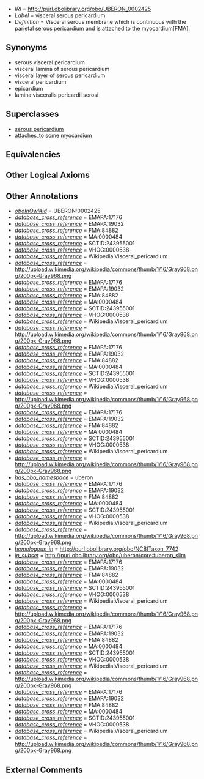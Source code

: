  * *IRI* = http://purl.obolibrary.org/obo/UBERON_0002425
 * *Label* = visceral serous pericardium
 * *Definition* = Visceral serous membrane which is continuous with the parietal serous pericardium and is attached to the myocardium[FMA].

## Synonyms

 * serous visceral pericardium
 * visceral lamina of serous pericardium
 * visceral layer of serous pericardium
 * visceral pericardium
 * epicardium
 * lamina visceralis pericardii serosi

## Superclasses

 * [serous pericardium](../../UBERON/57/UBERON_0002357.md)
 * [attaches_to](../../RO/71/RO_0002371.md) some [myocardium](../../UBERON/49/UBERON_0002349.md)

## Equivalencies


## Other Logical Axioms


## Other Annotations

 * *[oboInOwl#id](../../id/oboInOwl#id.md)* = UBERON:0002425
 * *[database_cross_reference](../../ef/oboInOwl#hasDbXref.md)* = EMAPA:17176
 * *[database_cross_reference](../../ef/oboInOwl#hasDbXref.md)* = EMAPA:19032
 * *[database_cross_reference](../../ef/oboInOwl#hasDbXref.md)* = FMA:84882
 * *[database_cross_reference](../../ef/oboInOwl#hasDbXref.md)* = MA:0000484
 * *[database_cross_reference](../../ef/oboInOwl#hasDbXref.md)* = SCTID:243955001
 * *[database_cross_reference](../../ef/oboInOwl#hasDbXref.md)* = VHOG:0000538
 * *[database_cross_reference](../../ef/oboInOwl#hasDbXref.md)* = Wikipedia:Visceral_pericardium
 * *[database_cross_reference](../../ef/oboInOwl#hasDbXref.md)* = http://upload.wikimedia.org/wikipedia/commons/thumb/1/16/Gray968.png/200px-Gray968.png
 * *[database_cross_reference](../../ef/oboInOwl#hasDbXref.md)* = EMAPA:17176
 * *[database_cross_reference](../../ef/oboInOwl#hasDbXref.md)* = EMAPA:19032
 * *[database_cross_reference](../../ef/oboInOwl#hasDbXref.md)* = FMA:84882
 * *[database_cross_reference](../../ef/oboInOwl#hasDbXref.md)* = MA:0000484
 * *[database_cross_reference](../../ef/oboInOwl#hasDbXref.md)* = SCTID:243955001
 * *[database_cross_reference](../../ef/oboInOwl#hasDbXref.md)* = VHOG:0000538
 * *[database_cross_reference](../../ef/oboInOwl#hasDbXref.md)* = Wikipedia:Visceral_pericardium
 * *[database_cross_reference](../../ef/oboInOwl#hasDbXref.md)* = http://upload.wikimedia.org/wikipedia/commons/thumb/1/16/Gray968.png/200px-Gray968.png
 * *[database_cross_reference](../../ef/oboInOwl#hasDbXref.md)* = EMAPA:17176
 * *[database_cross_reference](../../ef/oboInOwl#hasDbXref.md)* = EMAPA:19032
 * *[database_cross_reference](../../ef/oboInOwl#hasDbXref.md)* = FMA:84882
 * *[database_cross_reference](../../ef/oboInOwl#hasDbXref.md)* = MA:0000484
 * *[database_cross_reference](../../ef/oboInOwl#hasDbXref.md)* = SCTID:243955001
 * *[database_cross_reference](../../ef/oboInOwl#hasDbXref.md)* = VHOG:0000538
 * *[database_cross_reference](../../ef/oboInOwl#hasDbXref.md)* = Wikipedia:Visceral_pericardium
 * *[database_cross_reference](../../ef/oboInOwl#hasDbXref.md)* = http://upload.wikimedia.org/wikipedia/commons/thumb/1/16/Gray968.png/200px-Gray968.png
 * *[database_cross_reference](../../ef/oboInOwl#hasDbXref.md)* = EMAPA:17176
 * *[database_cross_reference](../../ef/oboInOwl#hasDbXref.md)* = EMAPA:19032
 * *[database_cross_reference](../../ef/oboInOwl#hasDbXref.md)* = FMA:84882
 * *[database_cross_reference](../../ef/oboInOwl#hasDbXref.md)* = MA:0000484
 * *[database_cross_reference](../../ef/oboInOwl#hasDbXref.md)* = SCTID:243955001
 * *[database_cross_reference](../../ef/oboInOwl#hasDbXref.md)* = VHOG:0000538
 * *[database_cross_reference](../../ef/oboInOwl#hasDbXref.md)* = Wikipedia:Visceral_pericardium
 * *[database_cross_reference](../../ef/oboInOwl#hasDbXref.md)* = http://upload.wikimedia.org/wikipedia/commons/thumb/1/16/Gray968.png/200px-Gray968.png
 * *[has_obo_namespace](../../ce/oboInOwl#hasOBONamespace.md)* = uberon
 * *[database_cross_reference](../../ef/oboInOwl#hasDbXref.md)* = EMAPA:17176
 * *[database_cross_reference](../../ef/oboInOwl#hasDbXref.md)* = EMAPA:19032
 * *[database_cross_reference](../../ef/oboInOwl#hasDbXref.md)* = FMA:84882
 * *[database_cross_reference](../../ef/oboInOwl#hasDbXref.md)* = MA:0000484
 * *[database_cross_reference](../../ef/oboInOwl#hasDbXref.md)* = SCTID:243955001
 * *[database_cross_reference](../../ef/oboInOwl#hasDbXref.md)* = VHOG:0000538
 * *[database_cross_reference](../../ef/oboInOwl#hasDbXref.md)* = Wikipedia:Visceral_pericardium
 * *[database_cross_reference](../../ef/oboInOwl#hasDbXref.md)* = http://upload.wikimedia.org/wikipedia/commons/thumb/1/16/Gray968.png/200px-Gray968.png
 * *[homologous_in](../../core#homologous/in/core#homologous_in.md)* = http://purl.obolibrary.org/obo/NCBITaxon_7742
 * *[in_subset](../../et/oboInOwl#inSubset.md)* = http://purl.obolibrary.org/obo/uberon/core#uberon_slim
 * *[database_cross_reference](../../ef/oboInOwl#hasDbXref.md)* = EMAPA:17176
 * *[database_cross_reference](../../ef/oboInOwl#hasDbXref.md)* = EMAPA:19032
 * *[database_cross_reference](../../ef/oboInOwl#hasDbXref.md)* = FMA:84882
 * *[database_cross_reference](../../ef/oboInOwl#hasDbXref.md)* = MA:0000484
 * *[database_cross_reference](../../ef/oboInOwl#hasDbXref.md)* = SCTID:243955001
 * *[database_cross_reference](../../ef/oboInOwl#hasDbXref.md)* = VHOG:0000538
 * *[database_cross_reference](../../ef/oboInOwl#hasDbXref.md)* = Wikipedia:Visceral_pericardium
 * *[database_cross_reference](../../ef/oboInOwl#hasDbXref.md)* = http://upload.wikimedia.org/wikipedia/commons/thumb/1/16/Gray968.png/200px-Gray968.png
 * *[database_cross_reference](../../ef/oboInOwl#hasDbXref.md)* = EMAPA:17176
 * *[database_cross_reference](../../ef/oboInOwl#hasDbXref.md)* = EMAPA:19032
 * *[database_cross_reference](../../ef/oboInOwl#hasDbXref.md)* = FMA:84882
 * *[database_cross_reference](../../ef/oboInOwl#hasDbXref.md)* = MA:0000484
 * *[database_cross_reference](../../ef/oboInOwl#hasDbXref.md)* = SCTID:243955001
 * *[database_cross_reference](../../ef/oboInOwl#hasDbXref.md)* = VHOG:0000538
 * *[database_cross_reference](../../ef/oboInOwl#hasDbXref.md)* = Wikipedia:Visceral_pericardium
 * *[database_cross_reference](../../ef/oboInOwl#hasDbXref.md)* = http://upload.wikimedia.org/wikipedia/commons/thumb/1/16/Gray968.png/200px-Gray968.png
 * *[database_cross_reference](../../ef/oboInOwl#hasDbXref.md)* = EMAPA:17176
 * *[database_cross_reference](../../ef/oboInOwl#hasDbXref.md)* = EMAPA:19032
 * *[database_cross_reference](../../ef/oboInOwl#hasDbXref.md)* = FMA:84882
 * *[database_cross_reference](../../ef/oboInOwl#hasDbXref.md)* = MA:0000484
 * *[database_cross_reference](../../ef/oboInOwl#hasDbXref.md)* = SCTID:243955001
 * *[database_cross_reference](../../ef/oboInOwl#hasDbXref.md)* = VHOG:0000538
 * *[database_cross_reference](../../ef/oboInOwl#hasDbXref.md)* = Wikipedia:Visceral_pericardium
 * *[database_cross_reference](../../ef/oboInOwl#hasDbXref.md)* = http://upload.wikimedia.org/wikipedia/commons/thumb/1/16/Gray968.png/200px-Gray968.png

## External Comments

